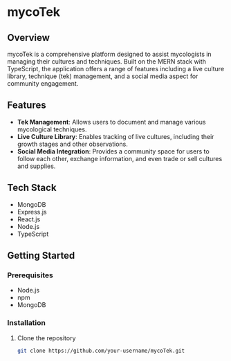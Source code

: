 # mycoTek

## Overview

mycoTek is a comprehensive platform designed to assist mycologists in managing their cultures and techniques. Built on the MERN stack with TypeScript, the application offers a range of features including a live culture library, technique (tek) management, and a social media aspect for community engagement.

## Features

- **Tek Management**: Allows users to document and manage various mycological techniques.
- **Live Culture Library**: Enables tracking of live cultures, including their growth stages and other observations.
- **Social Media Integration**: Provides a community space for users to follow each other, exchange information, and even trade or sell cultures and supplies.
  
## Tech Stack

- MongoDB
- Express.js
- React.js
- Node.js
- TypeScript

## Getting Started

### Prerequisites

- Node.js
- npm
- MongoDB

### Installation

1. Clone the repository
   ```bash
   git clone https://github.com/your-username/mycoTek.git
